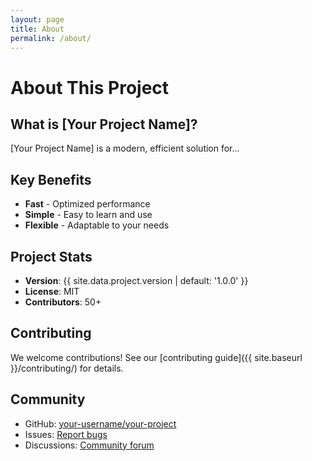 ```yaml
---
layout: page
title: About
permalink: /about/
---
```


# About This Project

## What is [Your Project Name]?

[Your Project Name] is a modern, efficient solution for...

## Key Benefits

- **Fast** - Optimized performance
- **Simple** - Easy to learn and use
- **Flexible** - Adaptable to your needs

## Project Stats

- **Version**: {{ site.data.project.version | default: '1.0.0' }}
- **License**: MIT
- **Contributors**: 50+

## Contributing

We welcome contributions! See our [contributing guide]({{ site.baseurl }}/contributing/) for details.

## Community

- GitHub: [your-username/your-project](https://github.com/your-username/your-project)
- Issues: [Report bugs](https://github.com/your-username/your-project/issues)
- Discussions: [Community forum](https://github.com/your-username/your-project/discussions)


